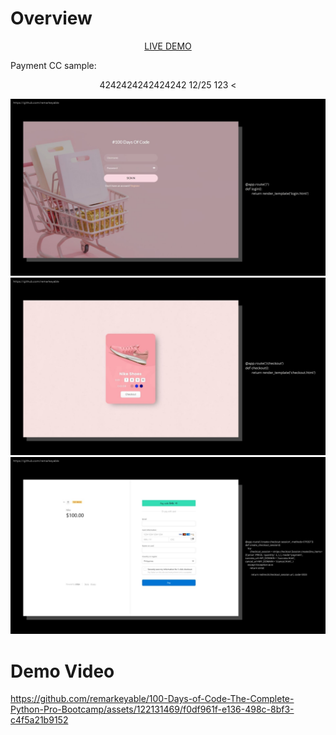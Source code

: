 <h1>Overview</h1>
<p align="center"> <a href="https://day97.onrender.com"> LIVE DEMO </a></p>

Payment CC sample: 

<p align="center">4242424242424242 12/25 123 <</p>

<img src="img/1.jpg">


<img src="img/2.jpg">


<img src="img/3.jpg">




<h1>Demo Video</h1>





https://github.com/remarkeyable/100-Days-of-Code-The-Complete-Python-Pro-Bootcamp/assets/122131469/f0df961f-e136-498c-8bf3-c4f5a21b9152



